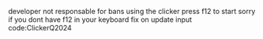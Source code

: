 developer not responsable for bans using the clicker 
press f12 to start sorry if you dont have f12 in your keyboard fix on update
input code:ClickerQ2024
